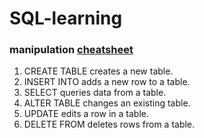 # SQL-learning

### manipulation [cheatsheet](https://www.codecademy.com/learn/learn-sql/modules/learn-sql-manipulation/cheatsheet)

1. CREATE TABLE creates a new table.
2. INSERT INTO adds a new row to a table.
3. SELECT queries data from a table.
4. ALTER TABLE changes an existing table.
5. UPDATE edits a row in a table.
6. DELETE FROM deletes rows from a table.

